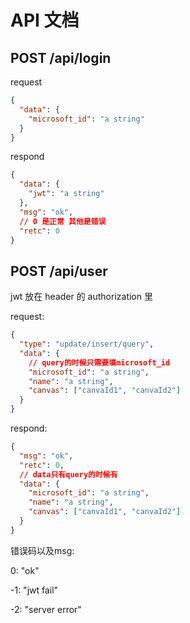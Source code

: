 # API 文档

## POST /api/login

request

```json
{
  "data": {
    "microsoft_id": "a string"
  }
}
```

respond

```json
{
  "data": {
    "jwt": "a string"
  },
  "msg": "ok",
  // 0 是正常 其他是错误
  "retc": 0
}
```

## POST /api/user

jwt 放在 header 的 authorization 里

request:

```json
{
  "type": "update/insert/query",
  "data": {
    // query的时候只需要填microsoft_id
    "microsoft_id": "a string",
    "name": "a string",
    "canvas": ["canvaId1", "canvaId2"]
  }
}
```

respond:

```json
{
  "msg": "ok",
  "retc": 0,
  // data只有query的时候有
  "data": {
    "microsoft_id": "a string",
    "name": "a string",
    "canvas": ["canvaId1", "canvaId2"]
  }
}
```

错误码以及msg:

0: "ok"

-1: "jwt fail"

-2: "server error"